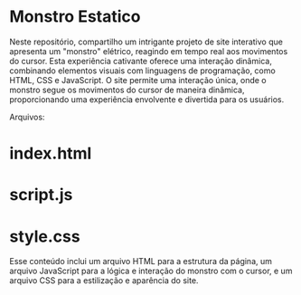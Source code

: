 # Monstro Estatico

Neste repositório, compartilho um intrigante projeto de site interativo que apresenta um "monstro" elétrico, reagindo em tempo real aos movimentos do cursor. Esta experiência cativante oferece uma interação dinâmica, combinando elementos visuais com linguagens de programação, como HTML, CSS e JavaScript. O site permite uma interação única, onde o monstro segue os movimentos do cursor de maneira dinâmica, proporcionando uma experiência envolvente e divertida para os usuários.

Arquivos:

# index.html
# script.js
# style.css

Esse conteúdo inclui um arquivo HTML para a estrutura da página, um arquivo JavaScript para a lógica e interação do monstro com o cursor, e um arquivo CSS para a estilização e aparência do site.
